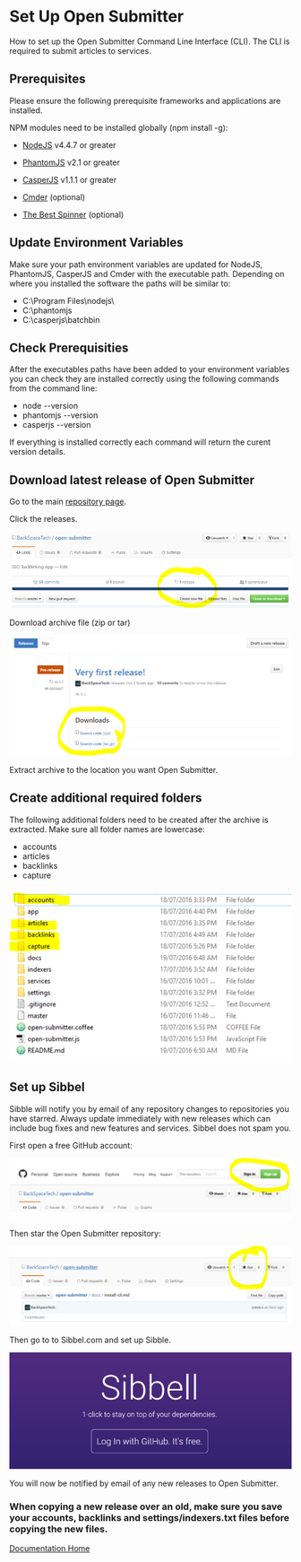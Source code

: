 # Set Up Open Submitter

How to set up the Open Submitter Command Line Interface (CLI). The CLI is required to submit articles to services.

## Prerequisites
Please ensure the following prerequisite frameworks and applications are installed.

NPM modules need to be installed globally (npm install -g):
- [NodeJS][ca1dffb7] v4.4.7 or greater
- [PhantomJS][6997c770] v2.1 or greater
- [CasperJS][476ee510] v1.1.1 or greater
- [Cmder][9924c39d] (optional)
- [The Best Spinner][a6914f8e] (optional)

  [ca1dffb7]: http://nodejs.org/ "NodeJS"
  [6997c770]: http://phantomjs.org/ "PhantomJS"
  [476ee510]: http://casperjs.org/ "CasperJS"
  [9924c39d]: http://cmder.net/ "Cmder"
  [a6914f8e]: http://paydotcom.net/r/95330/pcoady/27453918/ "The Best Spinner"


## Update Environment Variables
Make sure your path environment variables are updated for NodeJS, PhantomJS, CasperJS and Cmder with the executable path.
Depending on where you installed the software the paths will be similar to:
- C:\Program Files\nodejs\
- C:\phantomjs
- C:\casperjs\batchbin


## Check Prerequisities
After the executables paths have been added to your environment variables you can check they are installed correctly using the following commands from the command line:
- node --version
- phantomjs --version
- casperjs --version

If everything is installed correctly each command will return the curent version details.

## Download latest release of Open Submitter

Go to the main [repository page](https://github.com/BackSpaceTech/open-submitter).

Click the releases.

![](./img/install4.PNG)

Download archive file (zip or tar)

![](./img/install5.PNG)

Extract archive to the location you want Open Submitter.

## Create additional required folders

The following additional folders need to be created after the archive is extracted. Make sure all folder names are lowercase:
- accounts
- articles
- backlinks
- capture

![](./img/install6.PNG)

## Set up Sibbel

Sibble will notify you by email of any repository changes to repositories you have starred. Always update immediately with new releases which can include bug fixes and new features and services. Sibbel does not spam you.

First open a free GitHub account:

![](./img/install.PNG)

Then star the Open Submitter repository:

![](./img/install2.PNG)

Then go to to Sibbel.com and set up Sibble.

![](./img/install3.PNG)

You will now be notified by email of any new releases to Open Submitter.
### When copying a new release over an old, make sure you save your accounts, backlinks and settings/indexers.txt files before copying the new files.

[Documentation Home][bdc43f25]

  [bdc43f25]: readme.md "Open Submitter Documentation"
